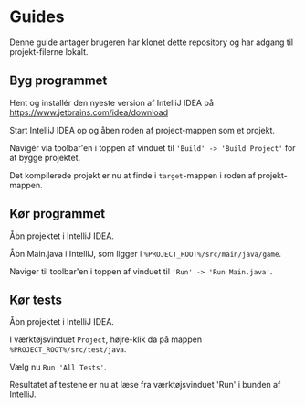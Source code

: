 # Guides

Denne guide antager brugeren har klonet dette repository og har adgang til projekt-filerne lokalt.

## Byg programmet

Hent og installér den nyeste version af IntelliJ IDEA på https://www.jetbrains.com/idea/download

Start IntelliJ IDEA op og åben roden af project-mappen som et projekt.

Navigér via toolbar'en i toppen af vinduet til `'Build' -> 'Build Project'` for at bygge projektet.

Det kompilerede projekt er nu at finde i `target`-mappen i roden af projekt-mappen.

## Kør programmet

Åbn projektet i IntelliJ IDEA.

Åbn Main.java i IntelliJ, som ligger i `%PROJECT_ROOT%/src/main/java/game`.

Naviger til toolbar'en i toppen af vinduet til `'Run' -> 'Run Main.java'`.

## Kør tests

Åbn projektet i IntelliJ IDEA.

I værktøjsvinduet `Project`, højre-klik da på mappen `%PROJECT_ROOT%/src/test/java`.

Vælg nu `Run 'All Tests'`.

Resultatet af testene er nu at læse fra værktøjsvinduet 'Run' i bunden af IntelliJ.


